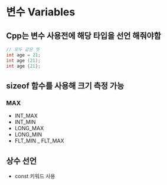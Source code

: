 # 변수 Variables
## Cpp는 변수 사용전에 해당 타입을 선언 해줘야함

```cpp
// 모두 같은 뜻
int age = 21;
int age (21);
int age {21};
```

## sizeof 함수를 사용해 크기 측정 가능

### MAX
- INT_MAX
- INT_MIN
- LONG_MAX
- LONG_MIN
- FLT_MIN
_ FLT_MAX

## 상수 선언
- const 키워드 사용